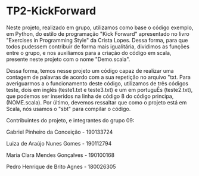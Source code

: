 # TP2-KickForward

Neste projeto, realizado em grupo, utilizamos como base o código exemplo, em Python, do estilo de programação "Kick Forward" apresentado no livro "Exercises in Programming Style" da Crista Lopes. Dessa forma, para que todos pudessem contribuir de forma mais igualitária, dividimos as funções entre o grupo, e nos auxiliamos para a criação do código em scala, presente neste projeto com o nome "Demo.scala".

Dessa forma, temos nesse projeto um código capaz de realizar uma contagem de palavras de acordo com a sua repetição no arquivo "txt. Para averiguarmos a o funcionamento deste código, utilizamos de três códigos teste, dois em inglês (teste1.txt e teste3.txt) e um em portuguÊs (teste2.txt), que podemos ser inseridos na linha de código 8 do código principa, (NOME.scala). Por último, devemos ressaltar que como o projeto está em Scala, nós usamos o "sbt" para compilar o código. 


Contribuintes do projeto, e integrantes do grupo 09:

Gabriel Pinheiro da Conceição - 190133724

Luiza de Araújo Nunes Gomes - 190112794

Maria Clara Mendes Gonçalves - 190100168

Pedro Henrique de Brito Agnes - 180026305
